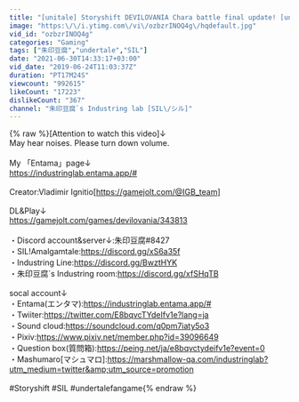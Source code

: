 ```yaml
---
title: "[unitale] Storyshift DEVILOVANIA Chara battle final update! [undertale fangame]"
image: "https:\/\/i.ytimg.com\/vi\/ozbzrINOQ4g\/hqdefault.jpg"
vid_id: "ozbzrINOQ4g"
categories: "Gaming"
tags: ["朱印豆腐","undertale","SIL"]
date: "2021-06-30T14:33:17+03:00"
vid_date: "2019-06-24T11:03:37Z"
duration: "PT17M24S"
viewcount: "992615"
likeCount: "17223"
dislikeCount: "367"
channel: "朱印豆腐`s Industring lab [SIL\/シル]"
---
```

{% raw %}[Attention to watch this video]↓<br />May hear noises. Please turn down volume.<br /><br />My 「Entama」page↓<br /><a rel="nofollow" target="blank" href="https://industringlab.entama.app/#">https://industringlab.entama.app/#</a><br /><br />Creator:Vladimir Ignitio[<a rel="nofollow" target="blank" href="https://gamejolt.com/@IGB_team]">https://gamejolt.com/@IGB_team]</a><br /><br />DL&amp;Play↓<br /><a rel="nofollow" target="blank" href="https://gamejolt.com/games/devilovania/343813">https://gamejolt.com/games/devilovania/343813</a><br /><br />・Discord account&amp;server↓:朱印豆腐#8427<br />・SIL!Amalgamtale:<a rel="nofollow" target="blank" href="https://discord.gg/xS6a35f">https://discord.gg/xS6a35f</a><br />・Industring Line:<a rel="nofollow" target="blank" href="https://discord.gg/BwztHYK">https://discord.gg/BwztHYK</a><br />・朱印豆腐`s Industring room:<a rel="nofollow" target="blank" href="https://discord.gg/xfSHqTB">https://discord.gg/xfSHqTB</a><br /><br /> socal account↓<br />・Entama(エンタマ):<a rel="nofollow" target="blank" href="https://industringlab.entama.app/#">https://industringlab.entama.app/#</a><br />・Twiiter:<a rel="nofollow" target="blank" href="https://twitter.com/E8bqvcTYdeIfv1e?lang=ja">https://twitter.com/E8bqvcTYdeIfv1e?lang=ja</a><br />・Sound cloud:<a rel="nofollow" target="blank" href="https://soundcloud.com/q0pm7iaty5o3">https://soundcloud.com/q0pm7iaty5o3</a><br />・Pixiv:<a rel="nofollow" target="blank" href="https://www.pixiv.net/member.php?id=39096649">https://www.pixiv.net/member.php?id=39096649</a><br />・Question box(質問箱):<a rel="nofollow" target="blank" href="https://peing.net/ja/e8bqvctydeifv1e?event=0">https://peing.net/ja/e8bqvctydeifv1e?event=0</a><br />・Mashumaro[マシュマロ]:<a rel="nofollow" target="blank" href="https://marshmallow-qa.com/industringlab?utm_medium=twitter&amp;utm_source=promotion">https://marshmallow-qa.com/industringlab?utm_medium=twitter&amp;utm_source=promotion</a><br /><br />#Storyshift #SIL #undertalefangame{% endraw %}
